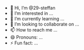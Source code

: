 - 👋 Hi, I’m @29-steffan
- 👀 I’m interested in ...
- 🌱 I’m currently learning ...
- 💞️ I’m looking to collaborate on ...
- 📫 How to reach me ...
- 😄 Pronouns: ...
- ⚡ Fun fact: ...

<!---
29-steffan/29-steffan is a ✨ special ✨ repository because its `README.md` (this file) appears on your GitHub profile.
You can click the Preview link to take a look at your changes.
--->
